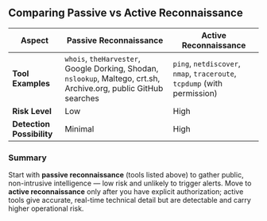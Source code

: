 ## Comparing Passive vs Active Reconnaissance

| **Aspect** | **Passive Reconnaissance** | **Active Reconnaissance** |
|------------|----------------------------|---------------------------|
| **Tool Examples** | `whois`, `theHarvester`, Google Dorking, Shodan, `nslookup`, Maltego, crt.sh, Archive.org, public GitHub searches | `ping`, `netdiscover`, `nmap`, `traceroute`, `tcpdump` (with permission) |
| **Risk Level** | Low | High |
| **Detection Possibility** | Minimal | High |

### Summary

Start with **passive reconnaissance** (tools listed above) to gather public, non-intrusive intelligence — low risk and unlikely to trigger alerts. Move to **active reconnaissance** only after you have explicit authorization; active tools give accurate, real-time technical detail but are detectable and carry higher operational risk.
